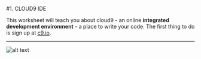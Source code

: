 #1. CLOUD9 IDE

This worksheet will teach you about cloud9 - an online **integrated development environment** - 
a place to write your code. The first thing to do is sign up at [c9.io](https://www.c9.io).

---

![alt text](https://d6ff1xmuve0sx.cloudfront.net/nc-3.0.2682-ccb284b8/static/homepage/images/c9-web/top-carrousel-5.png)